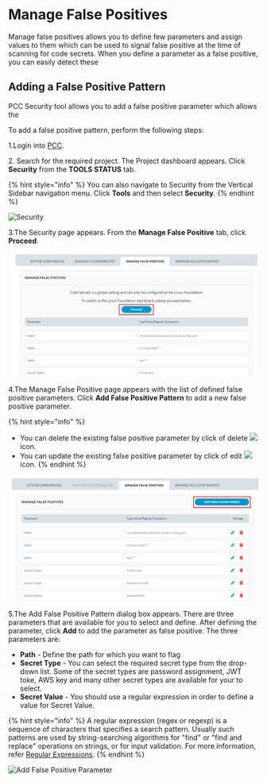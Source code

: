 # Manage False Positives

Manage false positives allows you to define few parameters and assign values to them which can be used to signal false positive at the time of scanning for code secrets. When you define a parameter as a false positive, you can easily detect these&#x20;

## Adding a False Positive Pattern&#x20;

PCC Security tool allows you to add a false positive parameter which allows the&#x20;

To add a false positive pattern, perform the following steps:

1.Login into [PCC](https://projectadmin.lfx.linuxfoundation.org).

2\. Search for the required project. The Project dashboard appears. Click **Security** from the **TOOLS STATUS** tab.

{% hint style="info" %}
You can also navigate to Security from the Vertical Sidebar navigation menu. Click **Tools** and then select **Security**.
{% endhint %}

![Security](https://gblobscdn.gitbook.com/assets%2F-MCG-Km6\_RcGyUVKsLIx%2F-Md\_ivAMZ2h7xOPMQ1bm%2F-Md\_mIFlNU7OimypntPn%2FDash.png?alt=media\&token=9330c513-4ef2-44ef-bb59-a4bd0970f8d3)

3.The Security page appears. From the **Manage False Positive** tab, click **Proceed**.

![Manage False Positive](../../../../.gitbook/assets/MP1.png)

4.The Manage False Positive page appears with the list of defined false positive parameters. Click **Add False Positive Pattern** to add a new false positive parameter.&#x20;

{% hint style="info" %}
* You can delete the existing false positive parameter by click of delete ![](../../../../.gitbook/assets/Delete\_Icon.png) icon.&#x20;
* You can update the existing false positive parameter by click of edit ![](../../../../.gitbook/assets/Edit\_Icon.png) icon. &#x20;
{% endhint %}

![Add False Positive ](../../../../.gitbook/assets/MP2.png)

5.The Add False Positive Pattern dialog box appears. There are three parameters that are available for you to select and define. After defining the parameter,  click **Add** to add the parameter as false positive. The three parameters are:

* **Path** - Define the path for which you want to flag&#x20;
* **Secret Type** - You can select the required secret type from the drop-down list. Some of the secret types are password assignment, JWT toke, AWS key and many other secret types are available for your to select.&#x20;
* **Secret Value** - You should use a regular expression in order to define a value for Secret Value.&#x20;

{% hint style="info" %}
&#x20;A regular expression (regex or regexp) is a sequence of characters that specifies a search pattern. Usually such patterns are used by string-searching algorithms for "find" or "find and replace" operations on strings, or for input validation. For more information, refer [Regular Expressions](https://www.debuggex.com/cheatsheet/regex/pcre).&#x20;
{% endhint %}

![Add False Positive Parameter](../../../../.gitbook/assets/Add\_False.gif)

